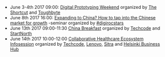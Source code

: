 - June 3-4th 2017 09:00: [Digital Prototyping Weekend](https://www.eventbrite.com/e/school-of-startups-2017-digital-prototyping-weekend-tickets-34313577835) organized by [The Shortcut](http://theshortcut.org/) and [Toughbyte](http://toughbyte.com)
 - June 8th 2017 16:00: [Expanding to China? How to tap into the Chinese market for growth](https://www.eventbrite.com/e/expanding-to-china-how-to-tap-into-the-chinese-market-for-growth-tickets-34423482563?aff=es2) -seminar organized by [#digirocstars](http://www.digirocstars.com)
 - June 13th 2017 09:00-11:30 [China Breakfast](https://www.eventbrite.com/e/techcode-startnorth-china-breakfast-tickets-34651460451?aff=eac2) organized by [Techcode](http://www.techcode.fi) and [StartNorth](http://www.startNorth.com)
 - June 14th 2017 10:00-12:00 [Collaborative Healthcare Ecosystem Infosession](https://www.eventbrite.com/e/collaborative-healthcare-ecosystem-infosession-tickets-34973011218) organized by [Techcode](http://www.techcode.fi), [Lenovo](http://www.lenovo.com), [Sitra](http://www.sitra.fi) and [Helsinki Business Hub](www.hbh.fi)

